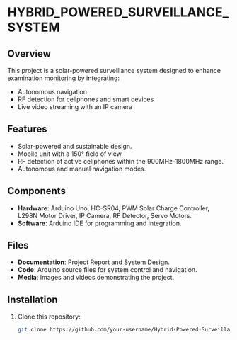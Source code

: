 # HYBRID_POWERED_SURVEILLANCE_SYSTEM

## Overview
This project is a solar-powered surveillance system designed to enhance examination monitoring by integrating:
- Autonomous navigation
- RF detection for cellphones and smart devices
- Live video streaming with an IP camera

## Features
- Solar-powered and sustainable design.
- Mobile unit with a 150° field of view.
- RF detection of active cellphones within the 900MHz-1800MHz range.
- Autonomous and manual navigation modes.

## Components
- **Hardware**: Arduino Uno, HC-SR04, PWM Solar Charge Controller, L298N Motor Driver, IP Camera, RF Detector, Servo Motors.
- **Software**: Arduino IDE for programming and integration.

## Files
- **Documentation**: Project Report and System Design.
- **Code**: Arduino source files for system control and navigation.
- **Media**: Images and videos demonstrating the project.

## Installation
1. Clone this repository:
   ```bash
   git clone https://github.com/your-username/Hybrid-Powered-Surveillance-System.git
